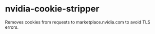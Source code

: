 # nvidia-cookie-stripper
Removes cookies from requests to marketplace.nvidia.com to avoid TLS errors.
